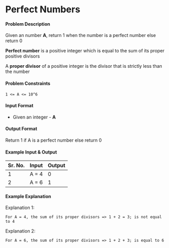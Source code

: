 # Perfect Numbers

#### Problem Description

Given an number **A**, return 1 when the number is a perfect number else return 0

**Perfect number** is a positive integer which is equal to the sum of its proper positive divisors

A **proper divisor** of a positive integer is the divisor that is strictly less than the number

#### Problem Constraints

```
1 <= A <= 10^6
```

#### Input Format

* Given an integer - **A**

#### Output Format

Return 1 if A is a perfect number else return 0

#### **Example Input & Output**

| Sr. No. | Input | Output |
| ------- | ----- | ------ |
| 1       | A = 4 | 0      |
| 2       | A = 6 | 1      |

#### Example Explanation

Explanation 1:

```
For A = 4, the sum of its proper divisors => 1 + 2 = 3; is not equal to 4
```

Explanation 2:

```
For A = 6, the sum of its proper divisors => 1 + 2 + 3; is equal to 6
```

